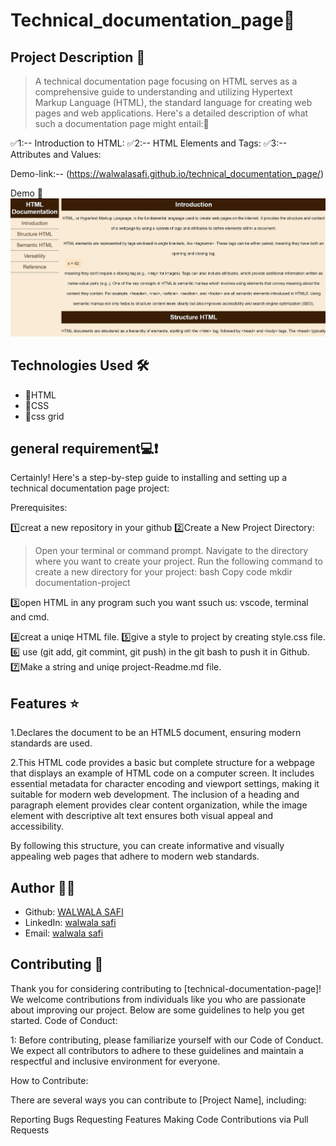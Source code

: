# Technical_documentation_page🚀

## Project Description 📝

> A technical documentation page focusing on HTML serves as a comprehensive guide to understanding and utilizing Hypertext Markup Language (HTML), the standard language for creating web pages and web applications. Here's a detailed description of what such a documentation page might entail:🥰

✅1:-- Introduction to HTML: 
✅2:-- HTML Elements and Tags: 
✅3:-- Attributes and Values: 

Demo-link:-- (https://walwalasafi.github.io/technical_documentation_page/)


Demo 📸
![Screenshot](./images/Screenshot.jpg)

## Technologies Used 🛠️

- 🔹HTML
- 🔹CSS
- 🔹css grid 


## general requirement💻❗
Certainly! Here's a step-by-step guide to installing and setting up a technical documentation page project:

Prerequisites:

1️⃣creat a new repository in your github
2️⃣Create a New Project Directory:

  >Open your terminal or command prompt.
  >Navigate to the directory where you want to create your project.
  >Run the following command to create a new directory for your project:
  >bash
  >Copy code
  >mkdir documentation-project

3️⃣open HTML in any program such you want ssuch us: vscode, terminal and cmd.

4️⃣creat a uniqe HTML file.
5️⃣give a style to project by creating style.css file.
6️⃣ use (git add, git commint, git push) in the git bash to push it in  Github.
7️⃣Make a string and uniqe project-Readme.md file.


## Features ⭐
1.Declares the document to be an HTML5 document, ensuring modern standards are used.

2.This HTML code provides a basic but complete structure for a webpage that displays an example of HTML code on a computer screen. It includes essential metadata for character encoding and viewport settings, making it suitable for modern web development. The inclusion of a heading and paragraph element provides clear content organization, while the image element with descriptive alt text ensures both visual appeal and accessibility.

By following this structure, you can create informative and visually appealing web pages that adhere to modern web standards.


## Author 🔵✅

- Github: [WALWALA SAFI](https://github.com/WALWALASAFI/technical_documentation_page.git)
- LinkedIn: [walwala safi](https://linkedin.com/in/walwalasafi)
- Email: [walwala safi ](walwalasafi99@gmail.com)

## Contributing 🤝

Thank you for considering contributing to [technical-documentation-page]! We welcome contributions from individuals like you who are passionate about improving our project. Below are some guidelines to help you get started.
Code of Conduct:

1: Before contributing, please familiarize yourself with our Code of Conduct. We expect all contributors to adhere to these guidelines and maintain a respectful and inclusive environment for everyone.

How to Contribute:

There are several ways you can contribute to [Project Name], including:

Reporting Bugs
Requesting Features
Making Code Contributions via Pull Requests



[def]: technic